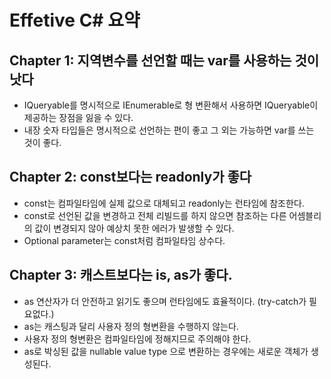 # Effetive C# 요약

## Chapter 1: 지역변수를 선언할 때는 var를 사용하는 것이 낫다

- IQueryable<T>를 명시적으로 IEnumerable<T>로 형 변환해서 사용하면 IQueryable<T>이 제공하는 장점을 잃을 수 있다.
- 내장 숫자 타입들은 명시적으로 선언하는 편이 좋고 그 외는 가능하면 var를 쓰는 것이 좋다.

## Chapter 2: const보다는 readonly가 좋다

- const는 컴파일타임에 실제 값으로 대체되고 readonly는 런타임에 참조한다.
- const로 선언된 값을 변경하고 전체 리빌드를 하지 않으면 참조하는 다른 어셈블리의 값이 변경되지 않아 예상치 못한 에러가 발생할 수 있다.
- Optional parameter는 const처럼 컴파일타임 상수다.

## Chapter 3: 캐스트보다는 is, as가 좋다.

- as 연산자가 더 안전하고 읽기도 좋으며 런타임에도 효율적이다. (try-catch가 필요없다.)
- as는 캐스팅과 달리 사용자 정의 형변환을 수행하지 않는다.
- 사용자 정의 형변환은 컴파일타임에 정해지므로 주의해야 한다.
- as로 박싱된 값을 nullable value type 으로 변환하는 경우에는 새로운 객체가 생성된다.
